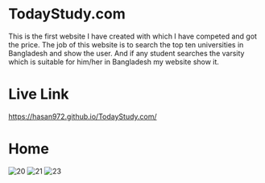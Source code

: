 # TodayStudy.com
 This is the first website I have created with which I have competed and got the price. The job of this website is to search the top ten universities in Bangladesh and show the user. And if any student searches the varsity which is suitable for him/her in Bangladesh my website show it.
# Live Link
 https://hasan972.github.io/TodayStudy.com/
# Home
 ![20](https://user-images.githubusercontent.com/49594744/109397587-a0b5f500-7961-11eb-919f-69f5a9b84cd8.PNG)
![21](https://user-images.githubusercontent.com/49594744/109397596-a90e3000-7961-11eb-8b66-9d8e1b07bc2f.PNG)
![23](https://user-images.githubusercontent.com/49594744/109397598-b1ff0180-7961-11eb-8373-f6aa3f9e171b.PNG)

